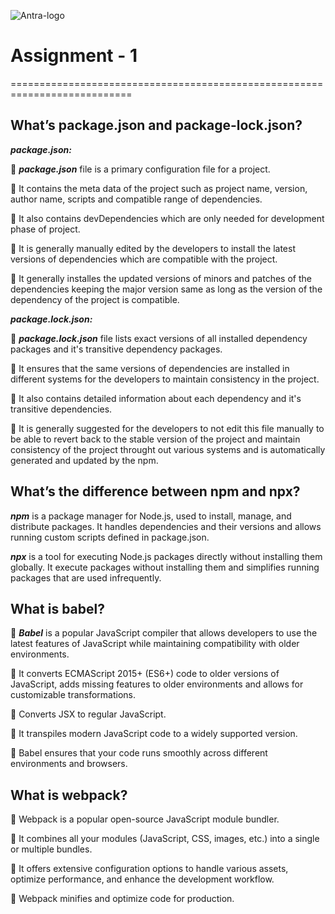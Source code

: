 ![Antra-logo](https://github.com/user-attachments/assets/9db2d170-9512-4225-b245-e2a71c13f171)

# Assignment - 1

===========================================================================

## What’s package.json and package-lock.json?

**_package.json:_**

🎯 **_package.json_** file is a primary configuration file for a project.

🎯 It contains the meta data of the project such as project name, version, author name, scripts and compatible range of dependencies.

🎯 It also contains devDependencies which are only needed for development phase of project.

🎯 It is generally manually edited by the developers to install the latest versions of dependencies which are compatible with the project.

🎯 It generally installes the updated versions of minors and patches of the dependencies keeping the major version same as long as the version of the dependency of the project is compatible.

**_package.lock.json:_**

🎯 **_package.lock.json_** file lists exact versions of all installed dependency packages and it's transitive dependency packages.

🎯 It ensures that the same versions of dependencies are installed in different systems for the developers to maintain consistency in the project.

🎯 It also contains detailed information about each dependency and it's transitive dependencies.

🎯 It is generally suggested for the developers to not edit this file manually to be able to revert back to the stable version of the project and maintain consistency of the project throught out various systems and is automatically generated and updated by the npm.

## What’s the difference between npm and npx?

**_npm_** is a package manager for Node.js, used to install, manage, and distribute packages. It handles dependencies and their versions and
allows running custom scripts defined in package.json.

**_npx_** is a tool for executing Node.js packages directly without installing them globally. It execute packages without installing them and
simplifies running packages that are used infrequently.

## What is babel?

🎯 **_Babel_** is a popular JavaScript compiler that allows developers to use the latest features of JavaScript while maintaining compatibility with older environments.

🎯 It converts ECMAScript 2015+ (ES6+) code to older versions of JavaScript, adds missing features to older environments and allows for customizable transformations.

🎯 Converts JSX to regular JavaScript.

🎯 It transpiles modern JavaScript code to a widely supported version.

🎯 Babel ensures that your code runs smoothly across different environments and browsers.

## What is webpack?

🎯 Webpack is a popular open-source JavaScript module bundler.

🎯 It combines all your modules (JavaScript, CSS, images, etc.) into a single or multiple bundles.

🎯 It offers extensive configuration options to handle various assets, optimize performance, and enhance the development workflow.

🎯 Webpack minifies and optimize code for production.
